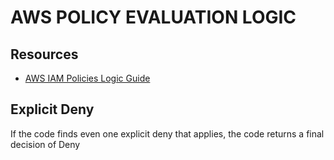 # AWS POLICY EVALUATION LOGIC

## Resources

- [AWS IAM Policies Logic Guide](https://docs.aws.amazon.com/IAM/latest/UserGuide/reference_policies_evaluation-logic.html)

## Explicit Deny

If the code finds even one explicit deny that applies, the code returns a final
decision of Deny
